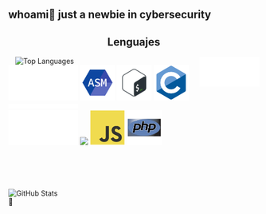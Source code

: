 ## whoami🦋 just a newbie in cybersecurity 

<!-- <img src="https://github.com/usagi143/usagi143/blob/main/src/cinnamoroll.png?raw=true" height="50"/> -->
<h2 align="center">Lenguajes</h2>
<img src="https://github.com/usagi143/usagi143/blob/main/src/transparent.png?raw=true" height="60" width="120" align="right"/>
<img src="https://github-readme-stats.vercel.app/api/top-langs/?username=usagi143&layout=compact&theme=radical" alt="Top Languages" align="right" width="370"/>

<div class="lenguajes">
  <div>
    <img src="https://github.com/usagi143/usagi143/blob/main/src/transparent.png?raw=true" height="70" width="140"/>
    <img src="https://github.com/usagi143/usagi143/blob/main/src/icons8-assembly-96.png?raw=true" height="70"/>
    <img src="https://github.com/usagi143/usagi143/blob/main/src/bash-scripting.svg?raw=true" height="70"/>
    <img src="https://github.com/usagi143/usagi143/blob/main/src/c-original.svg?raw=true" height="70"/>
  </div>
  <div>
    <img src="https://github.com/usagi143/usagi143/blob/main/src/transparent.png?raw=true" height="10" width="140"/>
  </div>
  <div>
    <img src="https://github.com/usagi143/usagi143/blob/main/src/transparent.png?raw=true" height="70" width="140"/>
    <img src = 'https://github.com/MarikIshtar007/MarikIshtar007/blob/master/images/python2.png' height='70'/> 
    <img src="https://github.com/usagi143/usagi143/blob/main/src/js.svg?raw=true" height="70"/>
    <img src="https://github.com/usagi143/usagi143/blob/main/src/php.svg?raw=true" height="70"/>
  </div>
</div>

<br>
<br>
<br>
<br>
<br>

<div class="stats">
  <img src="https://github-readme-stats.vercel.app/api?username=usagi143&show_icons=true&theme=radical" alt="GitHub Stats" />
</div>
 🌸

  <!--  e.g. dark, radical, merko, gruvbox, tokyonight, onedark, cobalt, synthwave, highcontrast, dracula). -->
